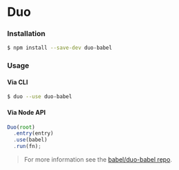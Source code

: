 # Duo

### Installation

```sh
$ npm install --save-dev duo-babel
```

### Usage

#### Via CLI

```sh
$ duo --use duo-babel
```

#### Via Node API

```js
Duo(root)
  .entry(entry)
  .use(babel)
  .run(fn);
```

> For more information see the
> [babel/duo-babel repo](https://github.com/babel/duo-babel).

